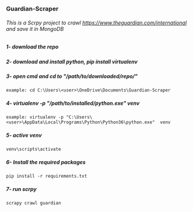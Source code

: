 ### Guardian-Scraper
###### This is a Scrpy project to crawl https://www.theguardian.com/international and save it in MongoDB
##### 1- download the repo
##### 2- download and install  python, pip install virtualenv
##### 3- open cmd and cd to "/path/to/downloaded/repo/"
```
example: cd C:\Users\<user>\OneDrive\Documents\Guardian-Scraper
```
##### 4- virtualenv -p "/path/to/installed/python.exe"  venv
```
example: virtualenv -p "C:\Users\<user>\AppData\Local\Programs\Python\Python36\python.exe"  venv
```
##### 5- active venv
```
venv\scripts\activate
```
##### 6- Install the required packages
```
pip install -r requirements.txt
```
##### 7- run scrpy
```
scrapy crawl guardian
```
